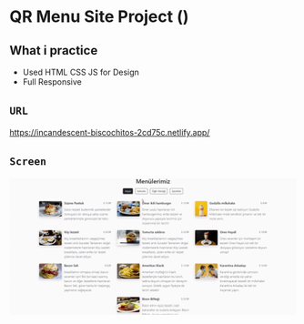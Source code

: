 # QR Menu Site Project ()

## What i practice


- Used HTML CSS JS for Design
- Full Responsive


## `URL`

https://incandescent-biscochitos-2cd75c.netlify.app/

## `Screen`

![](screen.gif)